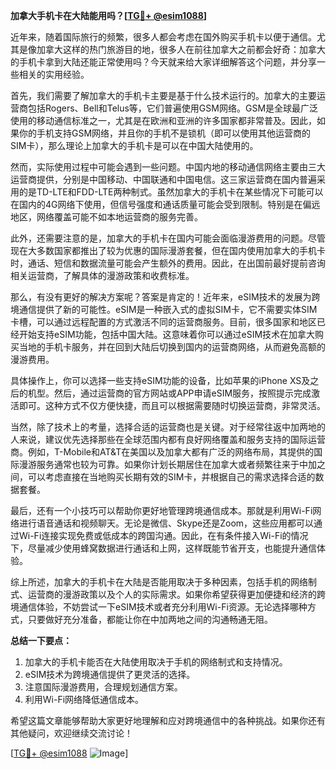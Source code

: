 **加拿大手机卡在大陆能用吗？[[TG💪+ @esim1088](https://t.me/s/esim1088)]**

近年来，随着国际旅行的频繁，很多人都会考虑在国外购买手机卡以便于通信。尤其是像加拿大这样的热门旅游目的地，很多人在前往加拿大之前都会好奇：加拿大的手机卡拿到大陆还能正常使用吗？今天就来给大家详细解答这个问题，并分享一些相关的实用经验。

首先，我们需要了解加拿大的手机卡主要是基于什么技术运行的。加拿大的主要运营商包括Rogers、Bell和Telus等，它们普遍使用GSM网络。GSM是全球最广泛使用的移动通信标准之一，尤其是在欧洲和亚洲的许多国家都非常普及。因此，如果你的手机支持GSM网络，并且你的手机不是锁机（即可以使用其他运营商的SIM卡），那么理论上加拿大的手机卡是可以在中国大陆使用的。

然而，实际使用过程中可能会遇到一些问题。中国内地的移动通信网络主要由三大运营商提供，分别是中国移动、中国联通和中国电信。这三家运营商在国内普遍采用的是TD-LTE和FDD-LTE两种制式。虽然加拿大的手机卡在某些情况下可能可以在国内的4G网络下使用，但信号强度和通话质量可能会受到限制。特别是在偏远地区，网络覆盖可能不如本地运营商的服务完善。

此外，还需要注意的是，加拿大的手机卡在国内可能会面临漫游费用的问题。尽管现在大多数国家都推出了较为优惠的国际漫游套餐，但在国内使用加拿大的手机卡时，通话、短信和数据流量可能会产生额外的费用。因此，在出国前最好提前咨询相关运营商，了解具体的漫游政策和收费标准。

那么，有没有更好的解决方案呢？答案是肯定的！近年来，eSIM技术的发展为跨境通信提供了新的可能性。eSIM是一种嵌入式的虚拟SIM卡，它不需要实体SIM卡槽，可以通过远程配置的方式激活不同的运营商服务。目前，很多国家和地区已经开始支持eSIM功能，包括中国大陆。这意味着你可以通过eSIM技术在加拿大购买当地的手机卡服务，并在回到大陆后切换到国内的运营商网络，从而避免高额的漫游费用。

具体操作上，你可以选择一些支持eSIM功能的设备，比如苹果的iPhone XS及之后的机型。然后，通过运营商的官方网站或APP申请eSIM服务，按照提示完成激活即可。这种方式不仅方便快捷，而且可以根据需要随时切换运营商，非常灵活。

当然，除了技术上的考量，选择合适的运营商也是关键。对于经常往返中加两地的人来说，建议优先选择那些在全球范围内都有良好网络覆盖和服务支持的国际运营商。例如，T-Mobile和AT&T在美国以及加拿大都有广泛的网络布局，其提供的国际漫游服务通常也较为可靠。如果你计划长期居住在加拿大或者频繁往来于中加之间，可以考虑直接在当地购买长期有效的SIM卡，并根据自己的需求选择合适的数据套餐。

最后，还有一个小技巧可以帮助你更好地管理跨境通信成本。那就是利用Wi-Fi网络进行语音通话和视频聊天。无论是微信、Skype还是Zoom，这些应用都可以通过Wi-Fi连接实现免费或低成本的跨国沟通。因此，在有条件接入Wi-Fi的情况下，尽量减少使用蜂窝数据进行通话和上网，这样既能节省开支，也能提升通信体验。

综上所述，加拿大的手机卡在大陆是否能用取决于多种因素，包括手机的网络制式、运营商的漫游政策以及个人的实际需求。如果你希望获得更加便捷和经济的跨境通信体验，不妨尝试一下eSIM技术或者充分利用Wi-Fi资源。无论选择哪种方式，只要做好充分准备，都能让你在中加两地之间的沟通畅通无阻。

**总结一下要点：**
1. 加拿大的手机卡能否在大陆使用取决于手机的网络制式和支持情况。
2. eSIM技术为跨境通信提供了更灵活的选择。
3. 注意国际漫游费用，合理规划通信方案。
4. 利用Wi-Fi网络降低通信成本。

希望这篇文章能够帮助大家更好地理解和应对跨境通信中的各种挑战。如果你还有其他疑问，欢迎继续交流讨论！

[[TG💪+ @esim1088](https://t.me/s/esim1088) ![Image](https://i.postimg.cc/4NQfJmqS/Snipaste-2025-05-13-00-14-12.png)]